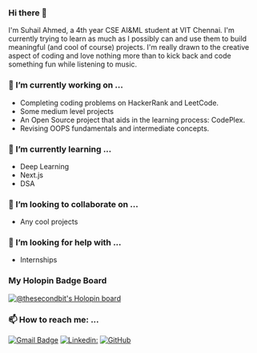 ### Hi there 👋
I'm Suhail Ahmed, a 4th year CSE AI&ML student at VIT Chennai. I'm currently trying to learn as much as I possibly can and use them to build meaningful (and cool of course) projects. I'm really drawn to the creative aspect of coding and love nothing more than to kick back and code something fun while listening to music.

### 🔭 I’m currently working on ...
- Completing coding problems on HackerRank and LeetCode.
- Some medium level projects
- An Open Source project that aids in the learning process: CodePlex.
- Revising OOPS fundamentals and intermediate concepts.

### 🌱 I’m currently learning ...
- Deep Learning
- Next.js
- DSA

### 👯 I’m looking to collaborate on ...
- Any cool projects

### 🤔 I’m looking for help with ...
- Internships

### My Holopin Badge Board
[![@thesecondbit's Holopin board](https://holopin.io/api/user/board?user=thesecondbit)](https://holopin.io/@thesecondbit)

### 📫 How to reach me: ...
[![Gmail Badge](https://img.shields.io/badge/-suhailahmedbittububby@gmail.com-c14438?style=flat&logo=Gmail&logoColor=white)](mailto:suhailahmedbittububby@gmail.com "Connect via Email")
[![Linkedin: ](https://img.shields.io/badge/-SuhailAhmedVelorum-blue?style=flat-square&logo=Linkedin&logoColor=white&link=https:https://www.linkedin.com/in/suhail-ahmed-372992192/)](https://www.linkedin.com/in/suhail-ahmed-372992192/)
[![GitHub](https://img.shields.io/github/followers/SuhailAhmedVelorum?label=follow&style=social)](https://github.com/SuhailAhmedVelorum)
